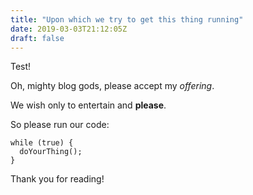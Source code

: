 ```yaml
---
title: "Upon which we try to get this thing running"
date: 2019-03-03T21:12:05Z
draft: false
---
```


Test!

Oh, mighty blog gods, please accept my *offering*.

We wish only to entertain and **please**.

So please run our code:

```
while (true) {
  doYourThing();
}
```

Thank you for reading!